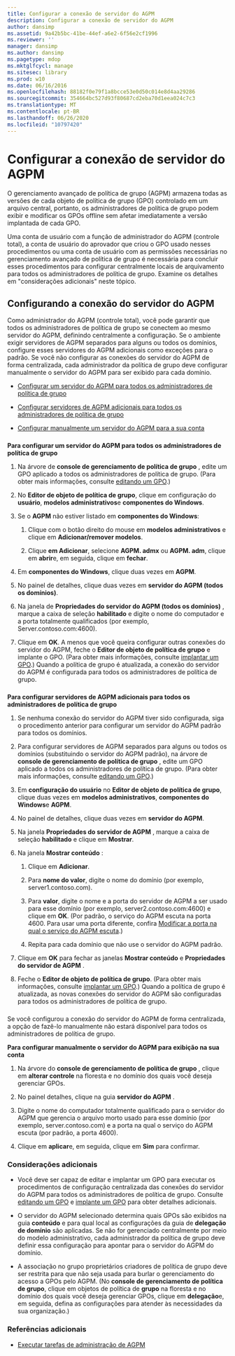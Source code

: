 ```yaml
---
title: Configurar a conexão de servidor do AGPM
description: Configurar a conexão de servidor do AGPM
author: dansimp
ms.assetid: 9a42b5bc-41be-44ef-a6e2-6f56e2cf1996
ms.reviewer: ''
manager: dansimp
ms.author: dansimp
ms.pagetype: mdop
ms.mktglfcycl: manage
ms.sitesec: library
ms.prod: w10
ms.date: 06/16/2016
ms.openlocfilehash: 88182f0e79f1a8bcce53e0d50c014e8d4aa29286
ms.sourcegitcommit: 354664bc527d93f80687cd2eba70d1eea024c7c3
ms.translationtype: MT
ms.contentlocale: pt-BR
ms.lasthandoff: 06/26/2020
ms.locfileid: "10797420"
---
```

# Configurar a conexão de servidor do AGPM


O gerenciamento avançado de política de grupo (AGPM) armazena todas as versões de cada objeto de política de grupo (GPO) controlado em um arquivo central, portanto, os administradores de política de grupo podem exibir e modificar os GPOs offline sem afetar imediatamente a versão implantada de cada GPO.

Uma conta de usuário com a função de administrador do AGPM (controle total), a conta de usuário do aprovador que criou o GPO usado nesses procedimentos ou uma conta de usuário com as permissões necessárias no gerenciamento avançado de política de grupo é necessária para concluir esses procedimentos para configurar centralmente locais de arquivamento para todos os administradores de política de grupo. Examine os detalhes em "considerações adicionais" neste tópico.

## Configurando a conexão do servidor do AGPM


Como administrador do AGPM (controle total), você pode garantir que todos os administradores de política de grupo se conectem ao mesmo servidor do AGPM, definindo centralmente a configuração. Se o ambiente exigir servidores de AGPM separados para alguns ou todos os domínios, configure esses servidores do AGPM adicionais como exceções para o padrão. Se você não configurar as conexões do servidor do AGPM de forma centralizada, cada administrador da política de grupo deve configurar manualmente o servidor do AGPM para ser exibido para cada domínio.

-   [Configurar um servidor do AGPM para todos os administradores de política de grupo](#bkmk-defaultarchiveloc)

-   [Configurar servidores de AGPM adicionais para todos os administradores de política de grupo](#bkmk-additionalarchiveloc)

-   [Configurar manualmente um servidor do AGPM para a sua conta](#bkmk-manuallyconfigurearchiveloc)

### <a href="" id="bkmk-defaultarchiveloc"></a>

**Para configurar um servidor do AGPM para todos os administradores de política de grupo**

1.  Na árvore de **console de gerenciamento de política de grupo** , edite um GPO aplicado a todos os administradores de política de grupo. (Para obter mais informações, consulte [editando um GPO](editing-a-gpo.md).)

2.  No **Editor de objeto de política de grupo**, clique em configuração do **usuário**, **modelos administrativos**e **componentes do Windows**.

3.  Se o **AGPM** não estiver listado em **componentes do Windows**:

    1.  Clique com o botão direito do mouse em **modelos administrativos** e clique em **Adicionar/remover modelos**.

    2.  Clique **em Adicionar**, selecione **AGPM. admx** ou **AGPM. adm**, clique em **abrir**e, em seguida, clique em **fechar**.

4.  Em **componentes do Windows**, clique duas vezes em **AGPM**.

5.  No painel de detalhes, clique duas vezes em **servidor do AGPM (todos os domínios)**.

6.  Na janela de **Propriedades do servidor do AGPM (todos os domínios)** , marque a caixa de seleção **habilitado** e digite o nome do computador e a porta totalmente qualificados (por exemplo, Server.contoso.com:4600).

7.  Clique em **OK**. A menos que você queira configurar outras conexões do servidor do AGPM, feche o **Editor de objeto de política de grupo** e implante o GPO. (Para obter mais informações, consulte [implantar um GPO](deploy-a-gpo.md).) Quando a política de grupo é atualizada, a conexão do servidor do AGPM é configurada para todos os administradores de política de grupo.

### <a href="" id="bkmk-additionalarchiveloc"></a>

**Para configurar servidores de AGPM adicionais para todos os administradores de política de grupo**

1.  Se nenhuma conexão do servidor do AGPM tiver sido configurada, siga o procedimento anterior para configurar um servidor do AGPM padrão para todos os domínios.

2.  Para configurar servidores de AGPM separados para alguns ou todos os domínios (substituindo o servidor do AGPM padrão), na árvore de **console de gerenciamento de política de grupo** , edite um GPO aplicado a todos os administradores de política de grupo. (Para obter mais informações, consulte [editando um GPO](editing-a-gpo.md).)

3.  Em **configuração do usuário** no **Editor de objeto de política de grupo**, clique duas vezes em **modelos administrativos**, **componentes do Windows**e **AGPM**.

4.  No painel de detalhes, clique duas vezes em **servidor do AGPM**.

5.  Na janela **Propriedades do servidor de AGPM** , marque a caixa de seleção **habilitado** e clique em **Mostrar**.

6.  Na janela **Mostrar conteúdo** :

    1.  Clique em **Adicionar**.

    2.  Para **nome do valor**, digite o nome do domínio (por exemplo, server1.contoso.com).

    3.  Para **valor**, digite o nome e a porta do servidor de AGPM a ser usado para esse domínio (por exemplo, server2.contoso.com:4600) e clique em **OK**. (Por padrão, o serviço do AGPM escuta na porta 4600. Para usar uma porta diferente, confira [Modificar a porta na qual o serviço do AGPM escuta](modify-the-port-on-which-the-agpm-service-listens.md).)

    4.  Repita para cada domínio que não use o servidor do AGPM padrão.

7.  Clique em **OK** para fechar as janelas **Mostrar conteúdo** e **Propriedades do servidor de AGPM** .

8.  Feche o **Editor de objeto de política de grupo**. (Para obter mais informações, consulte [implantar um GPO](deploy-a-gpo.md).) Quando a política de grupo é atualizada, as novas conexões do servidor do AGPM são configuradas para todos os administradores de política de grupo.

### <a href="" id="bkmk-manuallyconfigurearchiveloc"></a>

Se você configurou a conexão do servidor do AGPM de forma centralizada, a opção de fazê-lo manualmente não estará disponível para todos os administradores de política de grupo.

**Para configurar manualmente o servidor do AGPM para exibição na sua conta**

1.  Na árvore do **console de gerenciamento de política de grupo** , clique em **alterar controle** na floresta e no domínio dos quais você deseja gerenciar GPOs.

2.  No painel detalhes, clique na guia **servidor do AGPM** .

3.  Digite o nome do computador totalmente qualificado para o servidor do AGPM que gerencia o arquivo morto usado para esse domínio (por exemplo, server.contoso.com) e a porta na qual o serviço do AGPM escuta (por padrão, a porta 4600).

4.  Clique em **aplicar**e, em seguida, clique em **Sim** para confirmar.

### Considerações adicionais

-   Você deve ser capaz de editar e implantar um GPO para executar os procedimentos de configuração centralizada das conexões do servidor do AGPM para todos os administradores de política de grupo. Consulte [editando um GPO](editing-a-gpo.md) e [implante um GPO](deploy-a-gpo.md) para obter detalhes adicionais.

-   O servidor do AGPM selecionado determina quais GPOs são exibidos na guia **conteúdo** e para qual local as configurações da guia de **delegação de domínio** são aplicadas. Se não for gerenciado centralmente por meio do modelo administrativo, cada administrador da política de grupo deve definir essa configuração para apontar para o servidor do AGPM do domínio.

-   A associação no grupo proprietários criadores de política de grupo deve ser restrita para que não seja usada para burlar o gerenciamento do acesso a GPOs pelo AGPM. (No **console de gerenciamento de política de grupo**, clique em objetos de política de **grupo** na floresta e no domínio dos quais você deseja gerenciar GPOs, clique em **delegação**e, em seguida, defina as configurações para atender às necessidades da sua organização.)

### Referências adicionais

-   [Executar tarefas de administração de AGPM](performing-agpm-administrator-tasks.md)

 

 





